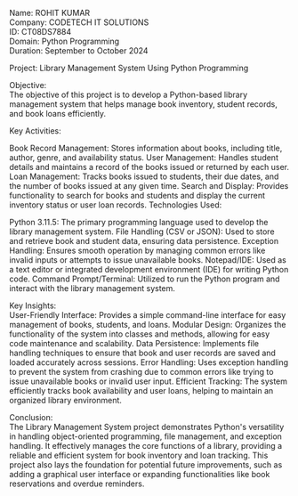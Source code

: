Name: ROHIT KUMAR<br/>
Company: CODETECH IT SOLUTIONS<br/>
ID: CT08DS7884<br/>
Domain: Python Programming<br/>
Duration: September to October 2024<br/>

Project: Library Management System Using Python Programming<br/>

Objective:<br/>
The objective of this project is to develop a Python-based library management system that helps manage book inventory, student records, and book loans efficiently.

Key Activities:<br/>

Book Record Management: Stores information about books, including title, author, genre, and availability status.
User Management: Handles student details and maintains a record of the books issued or returned by each user.
Loan Management: Tracks books issued to students, their due dates, and the number of books issued at any given time.
Search and Display: Provides functionality to search for books and students and display the current inventory status or user loan records.
Technologies Used:<br/>

Python 3.11.5: The primary programming language used to develop the library management system.
File Handling (CSV or JSON): Used to store and retrieve book and student data, ensuring data persistence.
Exception Handling: Ensures smooth operation by managing common errors like invalid inputs or attempts to issue unavailable books.
Notepad/IDE: Used as a text editor or integrated development environment (IDE) for writing Python code.
Command Prompt/Terminal: Utilized to run the Python program and interact with the library management system.

Key Insights:<br/>
User-Friendly Interface: Provides a simple command-line interface for easy management of books, students, and loans.
Modular Design: Organizes the functionality of the system into classes and methods, allowing for easy code maintenance and scalability.
Data Persistence: Implements file handling techniques to ensure that book and user records are saved and loaded accurately across sessions.
Error Handling: Uses exception handling to prevent the system from crashing due to common errors like trying to issue unavailable books or invalid user input.
Efficient Tracking: The system efficiently tracks book availability and user loans, helping to maintain an organized library environment.

Conclusion:<br/>
The Library Management System project demonstrates Python's versatility in handling object-oriented programming, file management, and exception handling. It effectively manages the core functions of a library, providing a reliable and efficient system for book inventory and loan tracking. This project also lays the foundation for potential future improvements, such as adding a graphical user interface or expanding functionalities like book reservations and overdue reminders.
